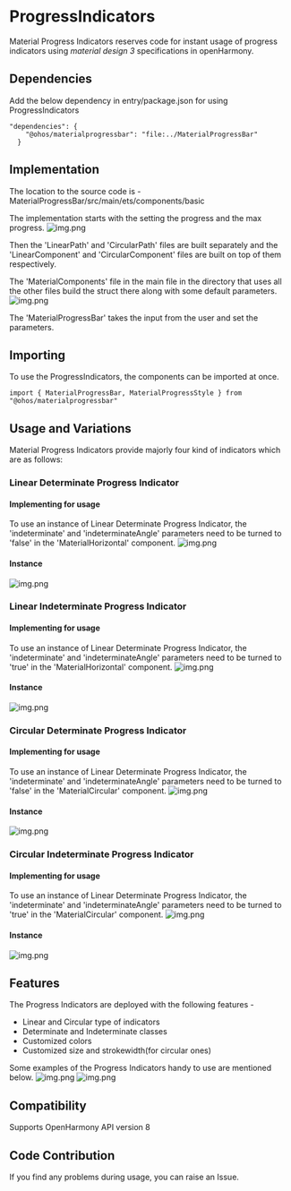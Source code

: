 # ProgressIndicators
Material Progress Indicators reserves code for instant usage of progress indicators using *material design 3* specifications in openHarmony.

## Dependencies
Add the below dependency in entry/package.json for using ProgressIndicators
```
"dependencies": {
    "@ohos/materialprogressbar": "file:../MaterialProgressBar"
  }
```

## Implementation 
The location to the source code is - MaterialProgressBar/src/main/ets/components/basic

The implementation starts with the setting the progress and the max progress.
![img.png](resources/ProgressOfTheBar.png)

Then the 'LinearPath' and 'CircularPath' files are built separately and the 'LinearComponent' and 'CircularComponent' files are built on top of them respectively.

The 'MaterialComponents' file in the main file in the directory that uses all the other files build the struct there along with some default parameters.
![img.png](resources/MaterialComponents.png)

The 'MaterialProgressBar' takes the input from the user and set the parameters.

## Importing
To use the ProgressIndicators, the components can be imported at once.
```ets
import { MaterialProgressBar, MaterialProgressStyle } from "@ohos/materialprogressbar"
```

## Usage and Variations
Material Progress Indicators provide majorly four kind of indicators which are as follows:
### Linear Determinate Progress Indicator
#### Implementing for usage
To use an instance of Linear Determinate Progress Indicator, the 'indeterminate' and 'indeterminateAngle' parameters need to be turned to 'false' in the 'MaterialHorizontal' component.
![img.png](resources/DeterminateLinear.png)

#### Instance
![img.png](resources/OutputDL.png)

### Linear Indeterminate Progress Indicator
#### Implementing for usage
To use an instance of Linear Determinate Progress Indicator, the 'indeterminate' and 'indeterminateAngle' parameters need to be turned to 'true' in the 'MaterialHorizontal' component.
![img.png](resources/IndeterminateLinear.png)

#### Instance
![img.png](resources/UsageIL.gif)

### Circular Determinate Progress Indicator
#### Implementing for usage
To use an instance of Linear Determinate Progress Indicator, the 'indeterminate' and 'indeterminateAngle' parameters need to be turned to 'false' in the 'MaterialCircular' component.
![img.png](resources/DeterminateCircular.png)

#### Instance
![img.png](resources/UsageDC.gif)

### Circular Indeterminate Progress Indicator
#### Implementing for usage
To use an instance of Linear Determinate Progress Indicator, the 'indeterminate' and 'indeterminateAngle' parameters need to be turned to 'true' in the 'MaterialCircular' component.
![img.png](resources/IndeterminateCircular.png)

#### Instance
![img.png](resources/UsageIC.gif)

## Features
The Progress Indicators are deployed with the following features - 
* Linear and Circular type of indicators
* Determinate and Indeterminate classes
* Customized colors
* Customized size and strokewidth(for circular ones)

Some examples of the Progress Indicators handy to use are mentioned below.
![img.png](resources/TestCase_1.gif)
![img.png](resources/TestCase_2.gif)

## Compatibility
Supports OpenHarmony API version 8

## Code Contribution
If you find any problems during usage, you can raise an Issue.
